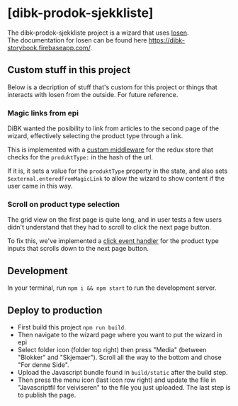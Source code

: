 # [dibk-prodok-sjekkliste]

The dibk-prodok-sjekkliste project is a wizard that uses
[losen](https://github.com/netliferesearch/losen).\
The documentation for losen can be found here https://dibk-storybook.firebaseapp.com/.

## Custom stuff in this project
Below is a decription of stuff that's custom for this project or things that interacts with losen from the outside. For future reference.

### Magic links from epi
DiBK wanted the posibility to link from articles to the second page of the wizard, effectively selecting the product type through a link.

This is implemented with a [custom middleware](https://github.com/DirektoratetForByggkvalitet/dibk-prodok-sjekkliste/blob/master/src/helpers/handle-deeplink.js) for the redux store that checks for the `produktType:` in the hash of the url.

If it is, it sets a value for the `produktType` property in the state, and also sets `$external.enteredFromMagicLink` to allow the wizard to show content if the user came in this way.

### Scroll on product type selection
The grid view on the first page is quite long, and in user tests a few users didn't understand that they had to scroll to click the next page button.

To fix this, we've implemented a [click event handler](https://github.com/DirektoratetForByggkvalitet/dibk-prodok-sjekkliste/blob/master/src/helpers/scroll-on-product-selection.js) for the product type inputs that scrolls down to the next page button.

## Development

In your terminal, run `npm i && npm start` to run the development server.

## Deploy to production

- First build this project `npm run build`.
- Then navigate to the wizard page where you want to put the wizard in epi
- Select folder icon (folder top right) then press "Media" (between "Blokker" and "Skjemaer"). Scroll all the way to the bottom and chose "For denne Side".
- Upload the Javascript bundle found in `build/static` after the build step.
- Then press the menu icon (last icon row right) and update the file in "Javascriptfil for veiviseren" to the file you just uploaded. The last step is to publish the page.
